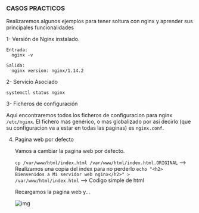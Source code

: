 ### CASOS PRACTICOS

Realizaremos algunos ejemplos para tener soltura con nginx y aprender sus principales funcionalidades

1- Versión de Nginx instalado.

    Entrada:
      nginx -v

    Salida:
      nginx version: nginx/1.14.2
    
2- Servicio Asociado

    systemctl status nginx

3- Ficheros de configuración

   Aqui encontraremos todos los ficheros de configuracion para nginx ```/etc/nginx```. El fichero mas genérico, o mas globalizado por asi decirlo (que su configuracion va a estar en todas las paginas) es ```nginx.conf```.

4. Pagina web por defecto

    Vamos a cambiar la pagina web por defecto.
    
    ```cp /var/www/html/index.html /var/www/html/index.html.ORIGINAL``` --> Realizamos una copia del index para no perderlo
    ```echo "<h2> Bienvenidos a Mi servidor web nginx</h2>" > /var/www/html/index.html``` --> Codigo simple de html 
   
    Recargamos la pagina web y...
    
    ![img](https://i.imgur.com/QWIKP7X.png)
